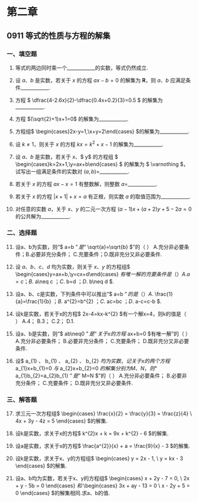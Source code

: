 # 第二章

## 0911 等式的性质与方程的解集

### 一、填空题

1. 等式的两边同时乘一个\_\_\_\_\_\_\_\_\_\_\_\_的实数，等式仍然成立.

2. 设 $a$、$b$ 是实数，若关于 $x$ 的方程 $ax-b=0$ 的解集为 $\mathbf{R}$，则  $a$、$b$  应满足条件\_\_\_\_\_\_\_\_\_\_\_\_.

3. 方程 $ \dfrac{4-2.6x}{2}-\dfrac{0.4x+0.2}{3}=0.5 $ 的解集为\_\_\_\_\_\_\_\_\_\_\_\_.

4. 方程 $(\sqrt{2}+1)x+1=0$ 的解集为\_\_\_\_\_\_\_\_\_\_\_\_.

5. 方程组$ \begin{cases}2x-y=1,\\x+y=2\end{cases} $的解集为\_\_\_\_\_\_\_\_\_\_\_\_.

6. 设 $k\neq1$，则关于 $x$ 的方程 $kx=k^{2}+x-1$ 的解集为\_\_\_\_\_\_\_\_\_\_\_\_.

7. 设 $a$、$b$ 是实数，若关于 $x$、$ y$ 的方程组 $ \begin{cases}k=2x+1,\\y=ax+b\end{cases} $ 的解集为 $ \varnothing $，试写出一组满足条件的实数对 $(a,b)=$\_\_\_\_\_\_\_\_\_\_\_\_.

8. 若关于 $x$ 的方程 $ax-x=1$ 有整数解，则整数 $a=$\_\_\_\_\_\_\_\_\_\_\_\_.

9. 若关于 $x$ 的方程 $|x+1|+x=a$ 有正根，则实数 $a$ 的取值范围为\_\_\_\_\_\_\_\_\_\_\_\_.

10. 对任意的实数 $a$，关于 $x$、$y$ 的二元一次方程 $(a-1)x+(a+2)y+5-2a=0$ 的公共解为\_\_\_\_\_\_\_\_\_\_\_\_.

### 二、选择题

11. 设a、b为实数，则“$ a=b $”是“$ \sqrt{a}=\sqrt{b} $”的（ ）
A.充分非必要条件；B.必要非充分条件；
C.充要条件；D.既非充分又非必要条件.

12. 设 $a$、$b$、$c$、$d$ 均为实数，则关于 $x$、$y$ 的方程组$ \begin{cases}y=ax+b,\\y=cx+d\end{cases} $有唯一解的充要条件是（ ）
A.a=c；
B.$ a\neq c $；
C.$ b=d $；
D.$ b\neq d $.

13. 设a、b、c是实数，下列条件中可以推出“$ a=b $”的是（ ）
A.$ \frac{1}{a}=\frac{1}{b} $；
B.$ a^{2}=b^{2} $；
C.$ ac=bc $；
D.$ a-c=c-b $.

14. 设k是实数，若关于x的方程$ 2x-4=kx-k^{2} $有一个解x=4，则k的值是（ ）
A.4；
B.3；
C.2；
D.1.

15. 设a、b是实数，则“$ ab\neq0 $”是“关于x的方程$ ax+b=0 $有唯一解”的（ ）
A.充分非必要条件；
B.必要非充分条件；
C.充要条件；
D.既非充分又非必要条件.

16. 设$ a_{1} $、$ b_{1} $、$ a_{2} $、$ b_{2} $均为实数，记关于x的两个方程$ a_{1}x+b_{1}=0 $与$ a_{2}x+b_{2}=0 $的解集分别为M、N，则“$ a_{1}b_{2}=a_{2}b_{1} $”是“$ M=N $”的（ ）
A.充分非必要条件；
B.必要非充分条件；
C.充要条件；
D.既非充分又非必要条件.

### 三、解答题

17. 求三元一次方程组$ \begin{cases} \frac{x}{2} = \frac{y}{3} = \frac{z}{4} \\ 4x + 3y - 4z = 5 \end{cases} $的解集.

18. 设k是实数，求关于x的方程$ k^{2}x + k = 9x + k^{2} - 6 $的解集.

19. 设a是实数，求关于x的方程$ \frac{a^{2}}{x} + a = \frac{9}{x} - 3 $的解集.

20. 设k是实数，求关于x、y的方程组$ \begin{cases} y = 2x - 1, \\ y = kx - 3 \end{cases} $的解集.

21. 设a、b均为实数，若关于x、y的方程组$ \begin{cases} x + 2y - 7 = 0, \\ 2x + y - 5b = 0 \end{cases} $和$ \begin{cases} 3x + ay - 13 = 0 \\ x - 2y + 5 = 0 \end{cases} $的解集相同.求a、b的值.
